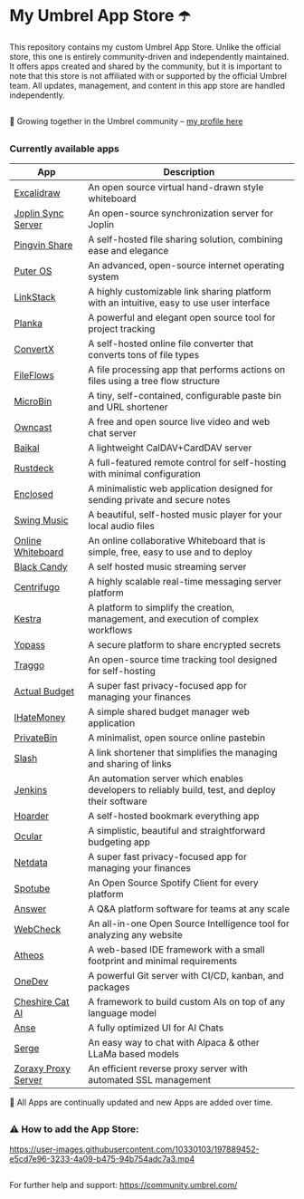 # My Umbrel App Store ☂️

This repository contains my custom Umbrel App Store. Unlike the official store, this one is entirely community-driven and independently maintained. It offers apps created and shared by the community, but it is important to note that this store is not affiliated with or supported by the official Umbrel team. All updates, management, and content in this app store are handled independently.

##

🤝 Growing together in the Umbrel community – [my profile here](https://community.umbrel.com/u/denny) 

##

### Currently available apps

| App          | Description                                          |
| ----------------- | ---------------------------------------------------- |
| [Excalidraw](https://github.com/excalidraw/excalidraw)        | An open source virtual hand-drawn style whiteboard                         |
| [Joplin Sync Server](https://github.com/laurent22/joplin)    | An open-source synchronization server for Joplin            |
| [Pingvin Share](https://github.com/stonith404/pingvin-share) | A self-hosted file sharing solution, combining ease and elegance                             |
| [Puter OS](https://github.com/puterOS/puterOS)              | An advanced, open-source internet operating system                 |
| [LinkStack](https://github.com/LinkStackOrg/LinkStack)      | A highly customizable link sharing platform with an intuitive, easy to use user interface             |
| [Planka](https://github.com/plankanban/planka)     | A powerful and elegant open source tool for project tracking          |
| [ConvertX](https://github.com/C4illin/ConvertX)     | A self-hosted online file converter that converts tons of file types           |
| [FileFlows](https://github.com/revenz/FileFlows)    | A file processing app that performs actions on files using a tree flow structure             |
| [MicroBin](https://github.com/szabodanika/microbin)     | A tiny, self-contained, configurable paste bin and URL shortener            |
| [Owncast](https://github.com/owncast/owncast)    | A free and open source live video and web chat server            |
| [Baikal](https://github.com/sabre-io/Baikal)    | A lightweight CalDAV+CardDAV server         |
| [Rustdeck](https://github.com/rustdesk/rustdesk)    | A full-featured remote control for self-hosting with minimal configuration         |
| [Enclosed](https://github.com/CorentinTh/enclosed)    |  A minimalistic web application designed for sending private and secure notes        |
| [Swing Music](https://github.com/swingmx/swingmusic)    |  A beautiful, self-hosted music player for your local audio files       |
| [Online Whiteboard](https://github.com/lovasoa/whitebophir)   | An online collaborative Whiteboard that is simple, free, easy to use and to deploy       |
| [Black Candy](https://github.com/blackcandy-org/blackcandy)    |  A self hosted music streaming server      |
| [Centrifugo](https://github.com/centrifugal/centrifugo)    |  A highly scalable real-time messaging server platform     |
| [Kestra](https://github.com/kestra-io/kestra)    |  A platform to simplify the creation, management, and execution of complex workflows    |
| [Yopass](https://github.com/jhaals/yopass)    |  A secure platform to share encrypted secrets    |
| [Traggo](https://github.com/traggo/server)    |  An open-source time tracking tool designed for self-hosting   |
| [Actual Budget](https://github.com/actualbudget/actual)    |  A super fast privacy-focused app for managing your finances   |
| [IHateMoney](https://github.com/spiral-project/ihatemoney)   |  A simple shared budget manager web application    |
| [PrivateBin](https://github.com/PrivateBin/PrivateBin)   |  A minimalist, open source online pastebin   |
| [Slash](https://github.com/yourselfhosted/slash)    | A link shortener that simplifies the managing and sharing of links  |
| [Jenkins](https://github.com/jenkinsci/jenkins)    | An automation server which enables developers to reliably build, test, and deploy their software  |
| [Hoarder](https://github.com/hoarder-app/hoarder)    | A self-hosted bookmark everything app  |
| [Ocular](https://github.com/simonwep/ocular)    | A simplistic, beautiful and straightforward budgeting app  |
| [Netdata](https://github.com/netdata/netdata)    | A super fast privacy-focused app for managing your finances  |
| [Spotube](https://github.com/KRTirtho/spotube)    | An Open Source Spotify Client for every platform |
| [Answer](https://github.com/apache/incubator-answer)    | A Q&A platform software for teams at any scale |
| [WebCheck](https://github.com/Lissy93/web-check)    | An all-in-one Open Source Intelligence tool for analyzing any website|
| [Atheos](https://github.com/Atheos/Atheos)    | A web-based IDE framework with a small footprint and minimal requirements|
| [OneDev](https://github.com/theonedev/onedev)    | A powerful Git server with CI/CD, kanban, and packages|
| [Cheshire Cat AI](https://github.com/cheshire-cat-ai/core)   | A framework to build custom AIs on top of any language model|
| [Anse](https://github.com/anse-app/anse)   | A fully optimized UI for AI Chats|
| [Serge](https://github.com/serge-chat/serge)   | An easy way to chat with Alpaca & other LLaMa based models|
| [Zoraxy Proxy Server](https://github.com/tobychui/zoraxy)   | An efficient reverse proxy server with automated SSL management|

🔄 All Apps are continually updated and new Apps are added over time.

##


##

### ⚠️ How to add the App Store:

https://user-images.githubusercontent.com/10330103/197889452-e5cd7e96-3233-4a09-b475-94b754adc7a3.mp4

##

For further help and support: https://community.umbrel.com/
